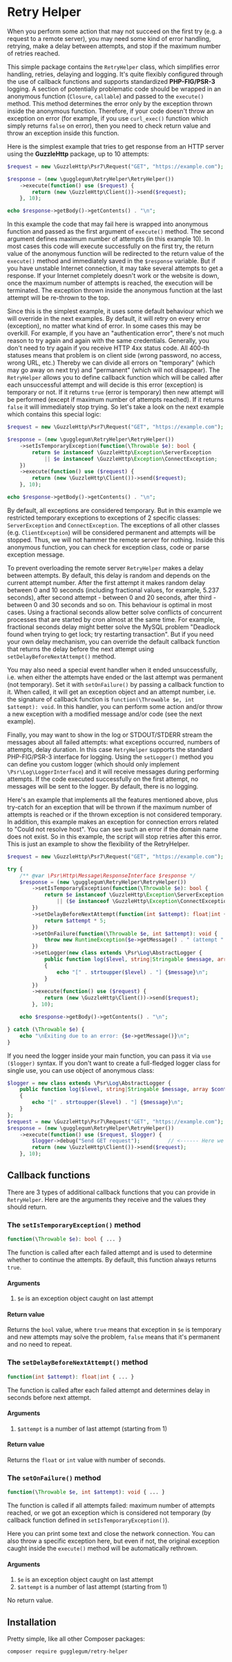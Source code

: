 # Retry Helper

When you perform some action that may not succeed on the first try (e.g. a request to a remote server), you may need some kind of error handling, retrying, make a delay between attempts, and stop if the maximum number of retries reached.

This simple package contains the `RetryHelper` class, which simplifies error handling, retries, delaying and logging. It's quite flexibly configured through the use of callback functions and supports standardized **PHP-FIG/PSR-3** logging. A section of potentially problematic code should be wrapped in an anonymous function (`Closure`, `callable`) and passed to the `execute()` method. This method determines the error only by the exception thrown inside the anonymous function. Therefore, if your code doesn't throw an exception on error (for example, if you use `curl_exec()` function which simply returns `false` on error), then you need to check return value and throw an exception inside this function.

Here is the simplest example that tries to get response from an HTTP server using the **GuzzleHttp** package, up to 10 attempts:
                                                                       
```php
$request = new \GuzzleHttp\Psr7\Request("GET", "https://example.com");

$response = (new \gugglegum\RetryHelper\RetryHelper())
    ->execute(function() use ($request) {
        return (new \GuzzleHttp\Client())->send($request);
    }, 10);

echo $response->getBody()->getContents() . "\n";
```

In this example the code that may fail here is wrapped into anonymous function and passed as the first argument of `execute()` method. The second argument defines maximum number of attempts (in this example 10). In most cases this code will execute successfully on the first try, the return value of the anonymous function will be redirected to the return value of the `execute()` method and immediately saved in the `$response` variable. But if you have unstable Internet connection, it may take several attempts to get a response. If your Internet completely doesn't work or the website is down, once the maximum number of attempts is reached, the execution will be terminated. The exception thrown inside the anonymous function at the last attempt will be re-thrown to the top.

Since this is the simplest example, it uses some default behaviour which we will override in the next examples. By default, it will retry on every error (exception), no matter what kind of error. In some cases this may be overkill. For example, if you have an "authentication error", there's not much reason to try again and again with the same credentials. Generally, you don't need to try again if you receive HTTP 4xx status code. All 400-th statuses means that problem is on client side (wrong password, no access, wrong URL, etc.) Thereby we can divide all errors on "temporary" (which may go away on next try) and "permanent" (which will not disappear). The `RetryHelper` allows you to define callback function which will be called after each unsuccessful attempt and will decide is this error (exception) is temporary or not. If it returns `true` (error is temporary) then new attempt will be performed (except if maximum number of attempts reached). If it returns `false` it will immediately stop trying.
So let's take a look on the next example which contains this special logic:

```php
$request = new \GuzzleHttp\Psr7\Request("GET", "https://example.com");

$response = (new \gugglegum\RetryHelper\RetryHelper())
    ->setIsTemporaryException(function(\Throwable $e): bool {
        return $e instanceof \GuzzleHttp\Exception\ServerException
            || $e instanceof \GuzzleHttp\Exception\ConnectException;
    })
    ->execute(function() use ($request) {
        return (new \GuzzleHttp\Client())->send($request);
    }, 10);

echo $response->getBody()->getContents() . "\n";
```

By default, all exceptions are considered temporary. But in this example we restricted temporary exceptions to exceptions of 2 specific classes: `ServerException` and `ConnectException`. The exceptions of all other classes (e.g. `ClientException`) will be considered permanent and attempts will be stopped. Thus, we will not hammer the remote server for nothing. Inside this anonymous function, you can check for exception class, code or parse exception message.

To prevent overloading the remote server `RetryHelper` makes a delay between attempts. By default, this delay is random and depends on the current attempt number. After the first attempt it makes random delay between 0 and 10 seconds (including fractional values, for example, 5.237 seconds), after second attempt - between 0 and 20 seconds, after third - between 0 and 30 seconds and so on. This behaviour is optimal in most cases. Using a fractional seconds allow better solve conflicts of concurrent processes that are started by cron almost at the same time. For example, fractional seconds delay might better solve the MySQL problem "Deadlock found when trying to get lock; try restarting transaction". But if you need your own delay mechanism, you can override the default callback function that returns the delay before the next attempt using `setDelayBeforeNextAttempt()` method.

You may also need a special event handler when it ended unsuccessfully, i.e. when either the attempts have ended or the last attempt was permanent (not temporary). Set it with `setOnFailure()` by passing a callback function to it. When called, it will get an exception object and an attempt number, i.e. the signature of callback function is `function(\Throwable $e, int $attempt): void`. In this handler, you can perform some action and/or throw a new exception with a modified message and/or code (see the next example).

Finally, you may want to show in the log or STDOUT/STDERR stream the messages about all failed attempts: what exceptions occurred, numbers of attempts, delay duration. In this case `RetryHelper` supports the standard PHP-FIG/PSR-3 interface for logging. Using the `setLogger()` method you can define you custom logger (which should only implement `\Psr\Log\LoggerInterface`) and it will receive messages during performing attempts. If the code executed successfully on the first attempt, no messages will be sent to the logger. By default, there is no logging.

Here's an example that implements all the features mentioned above, plus try-catch for an exception that will be thrown if the maximum number of attempts is reached or if the thrown exception is not considered temporary. In addition, this example makes an exception for connection errors related to "Could not resolve host". You can see such an error if the domain name does not exist. So in this example, the script will stop retries after this error. This is just an example to show the flexibility of the RetryHelper.

```php
$request = new \GuzzleHttp\Psr7\Request("GET", "https://example.com");

try {
    /** @var \Psr\Http\Message\ResponseInterface $response */
    $response = (new \gugglegum\RetryHelper\RetryHelper())
        ->setIsTemporaryException(function(\Throwable $e): bool {
            return $e instanceof \GuzzleHttp\Exception\ServerException
                || ($e instanceof \GuzzleHttp\Exception\ConnectException && !str_contains($e->getMessage(), 'Could not resolve host'));
        })
        ->setDelayBeforeNextAttempt(function(int $attempt): float|int {
            return $attempt * 5;
        })
        ->setOnFailure(function(\Throwable $e, int $attempt): void {
            throw new RuntimeException($e->getMessage() . " (attempt " . $attempt . ")", $e->getCode(), $e);
        })
        ->setLogger(new class extends \Psr\Log\AbstractLogger {
            public function log($level, string|Stringable $message, array $context = []): void
            {
                echo "[" . strtoupper($level) . "] {$message}\n";
            }
        })
        ->execute(function() use ($request) {
            return (new \GuzzleHttp\Client())->send($request);
        }, 10);

    echo $response->getBody()->getContents() . "\n";

} catch (\Throwable $e) {
    echo "\nExiting due to an error: {$e->getMessage()}\n";
}
```

If you need the logger inside your main function, you can pass it via `use ($logger)` syntax. If you don't want to create a full-fledged logger class for single use, you can use object of anonymous class:

```php
$logger = new class extends \Psr\Log\AbstractLogger {
    public function log($level, string|Stringable $message, array $context = []): void
    {
        echo "[" . strtoupper($level) . "] {$message}\n";
    }
};
$request = new \GuzzleHttp\Psr7\Request("GET", "https://example.com");
$response = (new \gugglegum\RetryHelper\RetryHelper())
    ->execute(function() use ($request, $logger) {
        $logger->debug("Send GET request");         // <------ Here we use logger inside main callback
        return (new \GuzzleHttp\Client())->send($request);
    }, 10);
```

## Callback functions

There are 3 types of additional callback functions that you can provide in `RetryHelper`. Here are the arguments they receive and the values they should return.

### The `setIsTemporaryException()` method

```php
function(\Throwable $e): bool { ... }
```

The function is called after each failed attempt and is used to determine whether to continue the attempts. By default, this function always returns `true`.

#### Arguments

1. `$e` is an exception object caught on last attempt

#### Return value

Returns the `bool` value, where `true` means that exception in `$e` is temporary and new attempts may solve the problem, `false` means that it's permanent and no need to repeat.

### The `setDelayBeforeNextAttempt()` method

```php
function(int $attempt): float|int { ... }
```

The function is called after each failed attempt and determines delay in seconds before next attempt.

#### Arguments

1. `$attempt` is a number of last attempt (starting from 1)

#### Return value

Returns the `float` or `int` value with number of seconds.

### The `setOnFailure()` method

```php
function(\Throwable $e, int $attempt): void { ... }
```

The function is called if all attempts failed: maximum number of attempts reached, or we got an exception which is considered not temporary (by callback function defined in `setIsTemporaryException()`).

Here you can print some text and close the network connection. You can also throw a specific exception here, but even if not, the original exception caught inside the `execute()` method will be automatically rethrown.

#### Arguments

1. `$e` is an exception object caught on last attempt
2. `$attempt` is a number of last attempt (starting from 1)

No return value.

## Installation

Pretty simple, like all other Composer packages:

```
composer require gugglegum/retry-helper
```
